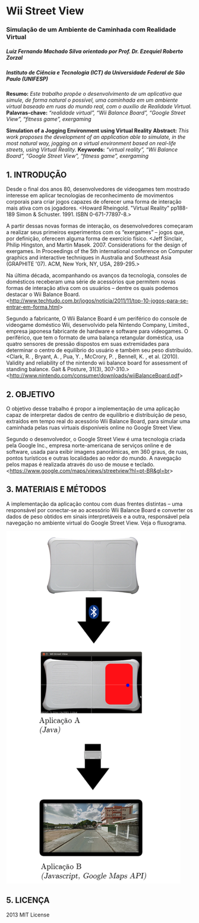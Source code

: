 # Wii Street View 
### Simulação de um Ambiente de Caminhada com Realidade Virtual
    
##### Luiz Fernando Machado Silva orientado por Prof. Dr. Ezequiel Roberto Zorzal
##### Instituto de Ciência e Tecnologia (ICT) da Universidade Federal de São Paulo (UNIFESP)
    
**Resumo:** *Este trabalho propõe o desenvolvimento de um aplicativo que simule, de forma natural o possível, uma caminhada em um ambiente virtual baseado em ruas do mundo real, com o auxílio de Realidade Virtual.*
**Palavras-chave:** *“realidade virtual”, “Wii Balance Board”, “Google Street View”, “fitness game”, exergaming*

**Simulation of a Jogging Environment using Virtual Reality**
**Abstract:** *This work proposes the development of an application able to simulate, in the most natural way, jogging on a virtual environment based on real-life streets, using Virtual Reality.*
**Keywords:** *“virtual reality”, “Wii Balance Board”, “Google Street View”, “fitness game”, exergaming*

## 1.	INTRODUÇÃO
Desde o final dos anos 80, desenvolvedores de videogames tem mostrado interesse em aplicar tecnologias de reconhecimento de movimentos corporais para criar jogos capazes de oferecer uma forma de interação mais ativa com os jogadores. <Howard Rheingold. "Virtual Reality" pp188-189 Simon & Schuster. 1991. ISBN 0-671-77897-8.>

A partir dessas novas formas de interação, os desenvolvedores começaram a realizar seus primeiros experimentos com os “exergames” – jogos que, por definição, oferecem alguma forma de exercício físico. <Jeff Sinclair, Philip Hingston, and Martin Masek. 2007. Considerations for the design of exergames. In Proceedings of the 5th international conference on Computer graphics and interactive techniques in Australia and Southeast Asia (GRAPHITE '07). ACM, New York, NY, USA, 289-295.>

Na última década, acompanhando os avanços da tecnologia, consoles de domésticos receberam uma série de acessórios que permitem novas formas de interação ativa com os usuários – dentre os quais podemos destacar o Wii Balance Board. <<http://www.techtudo.com.br/jogos/noticia/2011/11/top-10-jogos-para-se-entrar-em-forma.html>>

Segundo a fabricante, O Wii Balance Board é um periférico do console de videogame doméstico Wii, desenvolvido pela Nintendo Company, Limited., empresa japonesa fabricante de hardware e software para videogames. O periférico, que tem o formato de uma balança retangular doméstica, usa quatro sensores de pressão dispostos em suas extremidades para determinar o centro de equilíbrio do usuário e também seu peso distribuído. <Clark, R. , Bryant, A. , Pua, Y. , McCrory, P. , Bennell, K. , et al. (2010). Validity and reliability of the nintendo wii balance board for assessment of standing balance. Gait & Posture, 31(3), 307-310.> <<http://www.nintendo.com/consumer/downloads/wiiBalanceBoard.pdf>>

## 2.	OBJETIVO
O objetivo desse trabalho é propor a implementação de uma aplicação capaz de interpretar dados de centro de equilíbrio e distribuição de peso, extraídos em tempo real do acessório Wii Balance Board, para simular uma caminhada pelas ruas virtuais disponíveis online no Google Street View.

Segundo o desenvolvedor, o Google Street View é uma tecnologia criada pela Google Inc., empresa norte-americana de serviços online e de software, usada para exibir imagens panorâmicas, em 360 graus, de ruas, pontos turísticos e outras localidades ao redor do mundo. A navegação pelos mapas é realizada através do uso de mouse e teclado. <<https://www.google.com/maps/views/streetview?hl=pt-BR&gl=br>>
	

## 3.	MATERIAIS E MÉTODOS
A implementação da aplicação contou com duas frentes distintas – uma responsável por conectar-se ao acessório Wii Balance Board e converter os dados de peso obtidos em sinais interpretáveis e a outra, responsável pela navegação no ambiente virtual do Google Street View. Veja o fluxograma.
 
![fluxograma](docs/flow.png "fluxograma")
 
 ## 5.	LICENÇA
2013 MIT License

